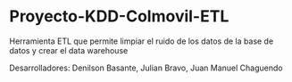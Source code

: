Proyecto-KDD-Colmovil-ETL
=========================

Herramienta ETL que permite limpiar el ruido de los datos de la  base de datos y crear el data warehouse

Desarrolladores: Denilson Basante, Julian Bravo, Juan Manuel Chaguendo

